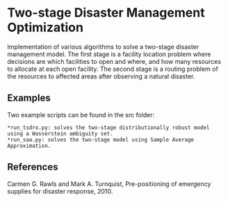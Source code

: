  # Two-stage Disaster Management Optimization
 
 Implementation of various algorithms to solve a two-stage disaster management model. The first stage is a facility location problem where decisions are which facilities to open and where, and how many resources to allocate at each open facility. The second stage is a routing problem of the resources to affected areas after observing a natural disaster.
 
 ## Examples
 Two example scripts can be found in the src folder:
 
    *run_tsdro.py: solves the two-stage distributionally robust model using a Wasserstein ambiguity set.
    *run_saa.py: solves the two-stage model using Sample Average Approximation.
  
## References
Carmen G. Rawls and Mark A. Turnquist, Pre-positioning of emergency supplies for disaster response, 2010.
